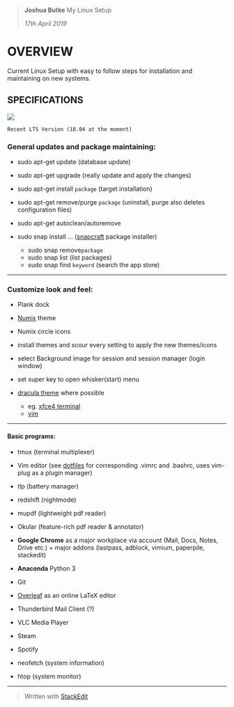 ﻿> **Joshua Butke**
> My Linux Setup
> 
> *17th April 2019*

# OVERVIEW

Current Linux Setup with easy to follow steps for installation and maintaining on new systems.

## SPECIFICATIONS

![](https://xubuntu.org/wp-content/uploads/2012/03/2a70/xubuntu_logo_black.png)

    Recent LTS Version (18.04 at the moment)

### General updates and package maintaining:

-   sudo apt-get update (database update)

-   sudo apt-get upgrade (really update and apply the changes)

-   sudo apt-get install `package` (target installation)

-   sudo apt-get remove/purge `package` (uninstall, purge also deletes configuration files)

-   sudo apt-get autoclean/autoremove

-   sudo snap install ... ([snapcraft](https://snapcraft.io/store) package installer)
	- sudo snap remove`package`
	- sudo snap list (list packages)
	- sudo snap find `keyword` (search the app store)

---

### Customize look and feel:

- Plank dock

- [Numix](https://github.com/numixproject/) theme

- Numix circle icons

- install themes and scour every setting to apply the new themes/icons

- select Background image for session and session manager (login window)

- set super key to open whisker(start) menu

- [dracula theme](https://draculatheme.com/) where possible
    - eg. [xfce4 terminal](https://gist.github.com/molotovbliss/42e6c1ae54a5922ba720338e5452c2d0)
	- [vim](https://github.com/dracula/vim)

---

#### Basic programs:
- tmux (terminal multiplexer)

- Vim editor (see [dotfiles](https://github.com/butkej/dotfiles) for corresponding .vimrc and .bashrc, uses vim-plug as a plugin manager)

- tlp (battery manager)

- redshift (nightmode)

- mupdf (lightweight pdf reader)

- Okular (feature-rich pdf reader & annotator)

- **Google Chrome** as a major workplace via account (Mail, Docs, Notes, Drive etc.) + major addons (lastpass, adblock, vimium, paperpile, stackedit)

- **Anaconda** Python 3 

- Git

- [Overleaf](https://www.overleaf.com) as an online LaTeX editor

- Thunderbird Mail Client (?)

- VLC Media Player

- Steam

- Spotify

- neofetch (system information)

- htop (system monitor)

---
> Written with [StackEdit](https://stackedit.io/)
